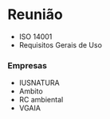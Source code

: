 # Reunião

- ISO 14001
- Requisitos Gerais de Uso

### Empresas
- IUSNATURA
- Ambito
- RC ambiental
- VGAIA
